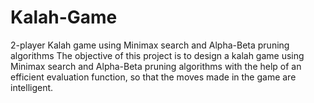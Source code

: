 # Kalah-Game
2-player Kalah game using Minimax search and Alpha-Beta pruning algorithms
The objective of this project is to design a kalah game using Minimax search and Alpha-Beta pruning algorithms with the help of an efficient evaluation function, so that the moves made in the game are intelligent.
